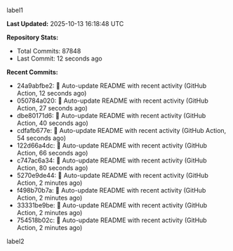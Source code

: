 
label1 
<!-- ACTIVITY_START -->
**Last Updated:** 2025-10-13 16:18:48 UTC

**Repository Stats:**
- Total Commits: 87848
- Last Commit: 12 seconds ago

**Recent Commits:**
- 24a9abfbe2: 🤖 Auto-update README with recent activity (GitHub Action, 12 seconds ago)
- 050784a020: 🤖 Auto-update README with recent activity (GitHub Action, 27 seconds ago)
- dbe80171d6: 🤖 Auto-update README with recent activity (GitHub Action, 40 seconds ago)
- cdfafb677e: 🤖 Auto-update README with recent activity (GitHub Action, 54 seconds ago)
- 122d66a4dc: 🤖 Auto-update README with recent activity (GitHub Action, 66 seconds ago)
- c747ac6a34: 🤖 Auto-update README with recent activity (GitHub Action, 80 seconds ago)
- 5270e9de44: 🤖 Auto-update README with recent activity (GitHub Action, 2 minutes ago)
- f498b70b7a: 🤖 Auto-update README with recent activity (GitHub Action, 2 minutes ago)
- 33331be9be: 🤖 Auto-update README with recent activity (GitHub Action, 2 minutes ago)
- 754518b02c: 🤖 Auto-update README with recent activity (GitHub Action, 2 minutes ago)
<!-- ACTIVITY_END -->

label2
